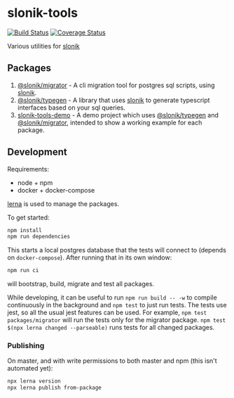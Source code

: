 # slonik-tools

[![Build Status](https://travis-ci.org/mmkal/slonik-tools.svg?branch=master)](https://travis-ci.org/mmkal/slonik-tools)
[![Coverage Status](https://coveralls.io/repos/github/mmkal/slonik-tools/badge.svg?branch=master)](https://coveralls.io/github/mmkal/slonik-tools?branch=master)

Various utilities for [slonik](https://npmjs.com/package/slonik)

## Packages

1. [@slonik/migrator](https://github.com/mmkal/slonik-tools/tree/master/packages/migrator#readme) - A cli migration tool for postgres sql scripts, using [slonik](https://npmjs.com/package/slonik).
2. [@slonik/typegen](https://github.com/mmkal/slonik-tools/tree/master/packages/typegen#readme) - A library that uses [slonik](https://npmjs.com/package/slonik) to generate typescript interfaces based on your sql queries.
3. [slonik-tools-demo](https://github.com/mmkal/slonik-tools/tree/master/packages/demo#readme) - A demo project which uses [@slonik/typegen](https://npmjs.com/package/@slonik/typegen) and [@slonik/migrator](https://npmjs.com/package/@slonik/migrator), intended to show a working example for each package.

## Development

Requirements:

* node + npm
* docker + docker-compose

[lerna](https://npmjs.com/packages/lerna) is used to manage the packages.

To get started:

```bash
npm install
npm run dependencies
```

This starts a local postgres database that the tests will connect to (depends on `docker-compose`). After running that in its own window: 

```bash
npm run ci
```

will bootstrap, build, migrate and test all packages.

While developing, it can be useful to run `npm run build -- -w` to compile continuously in the background and `npm test` to just run tests. The tests use jest, so all the usual jest features can be used. For example, `npm test packages/migrator` will run the tests only for the migrator package. `npm test $(npx lerna changed --parseable)` runs tests for all changed packages.

### Publishing

On master, and with write permissions to both master and npm (this isn't automated yet):

```bash
npx lerna version
npx lerna publish from-package
```
